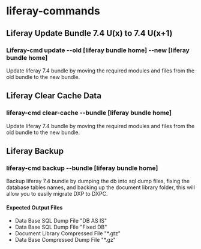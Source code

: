 # liferay-commands

## Liferay Update Bundle 7.4 U(x) to 7.4 U(x+1)
### Liferay-cmd update --old [liferay bundle home] --new [liferay bundle home]
Update liferay 7.4 bundle by moving the required modules and files from the old bundle to the new bundle.

## Liferay Clear Cache Data
### liferay-cmd clear-cache --bundle [liferay bundle home]
Update liferay 7.4 bundle by moving the required modules and files from the old bundle to the new bundle.

## Liferay Backup
### liferay-cmd backup --bundle [liferay bundle home]
Backup liferay 7.4 bundle by dumping the db into sql dump files, fixing the database tables names, and backing up the document library folder, this will allow you to easily migrate DXP to DXPC.
#### Expected Output Files
- Data Base SQL Dump File "DB AS IS"
- Data Base SQL Dump File "Fixed DB"
- Document Library Compressed File "*.gtz"
- Data Base Compressed Dump File "*.gz"
